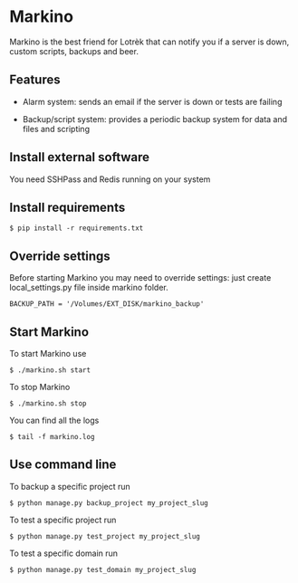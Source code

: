 # Markino

Markino is the best friend for Lotrèk that can notify you if a server is down, custom scripts, backups and beer.

## Features

- Alarm system: sends an email if the server is down or tests are failing

- Backup/script system: provides a periodic backup system for data and files and scripting

## Install external software

You need SSHPass and Redis running on your system

## Install requirements

	$ pip install -r requirements.txt

## Override settings

Before starting Markino you may need to override settings: just create local_settings.py file inside markino folder.

	BACKUP_PATH = '/Volumes/EXT_DISK/markino_backup'

## Start Markino

To start Markino use

    $ ./markino.sh start

To stop Markino

    $ ./markino.sh stop

You can find all the logs

    $ tail -f markino.log

## Use command line

To backup a specific project run

    $ python manage.py backup_project my_project_slug

To test a specific project run

    $ python manage.py test_project my_project_slug

To test a specific domain run
	
	$ python manage.py test_domain my_project_slug